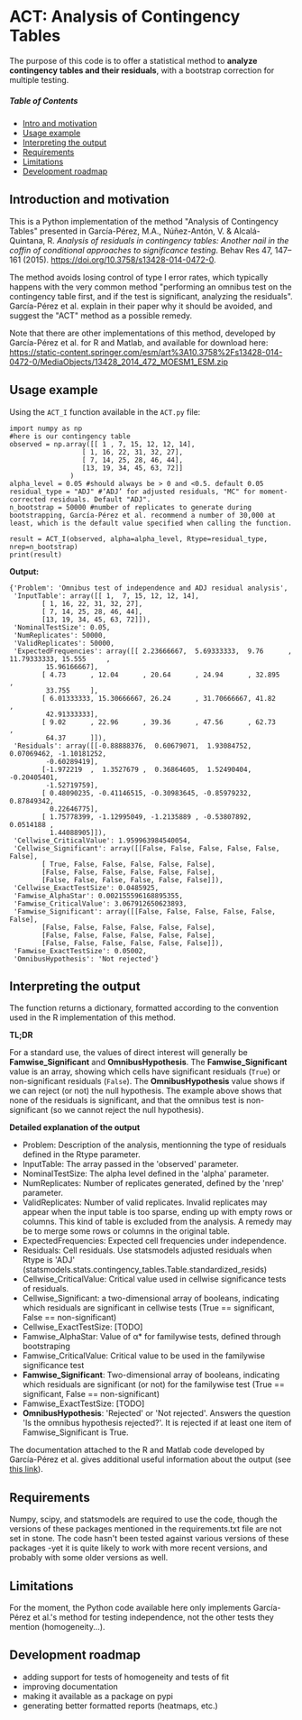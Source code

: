 # ACT: Analysis of Contingency Tables
The purpose of this code is to offer a statistical method to **analyze contingency tables and their residuals**, with a bootstrap correction for multiple testing.

##### Table of Contents  
- [Intro and motivation](#introduction-and-motivation)  
- [Usage example](#usage-example)
- [Interpreting the output](#interpreting-the-output)
- [Requirements](#requirements)
- [Limitations](#limitations)
- [Development roadmap](#development-roadmap)

## Introduction and motivation
This is a Python implementation of the method "Analysis of Contingency Tables" presented in García-Pérez, M.A., Núñez-Antón, V. & Alcalá-Quintana, R. *Analysis of residuals in contingency tables: Another nail in the coffin of conditional approaches to significance testing*. Behav Res 47, 147–161 (2015). https://doi.org/10.3758/s13428-014-0472-0.

The method avoids losing control of type I error rates, which typically happens with the very common method "performing an omnibus test on the contingency table first, and if the test is significant, analyzing the residuals". García-Pérez et al. explain in their paper why it should be avoided, and suggest the "ACT" method as a possible remedy.

Note that there are other implementations of this method, developed by García-Pérez et al. for R and Matlab, and available for download here: https://static-content.springer.com/esm/art%3A10.3758%2Fs13428-014-0472-0/MediaObjects/13428_2014_472_MOESM1_ESM.zip

## Usage example
Using the ```ACT_I``` function available in the ```ACT.py``` file:

```
import numpy as np
#here is our contingency table
observed = np.array([[ 1 , 7, 15, 12, 12, 14],
                  [ 1, 16, 22, 31, 32, 27],
                  [ 7, 14, 25, 28, 46, 44],
                  [13, 19, 34, 45, 63, 72]]
               ) 
alpha_level = 0.05 #should always be > 0 and <0.5. default 0.05
residual_type = "ADJ" #‘ADJ’ for adjusted residuals, "MC" for moment-corrected residuals. Default "ADJ".
n_bootstrap = 50000 #number of replicates to generate during bootstrapping, García-Pérez et al. recommend a number of 30,000 at least, which is the default value specified when calling the function.

result = ACT_I(observed, alpha=alpha_level, Rtype=residual_type, nrep=n_bootstrap)
print(result)
```

**Output:**
```
{'Problem': 'Omnibus test of independence and ADJ residual analysis',
 'InputTable': array([[ 1,  7, 15, 12, 12, 14],
        [ 1, 16, 22, 31, 32, 27],
        [ 7, 14, 25, 28, 46, 44],
        [13, 19, 34, 45, 63, 72]]),
 'NominalTestSize': 0.05,
 'NumReplicates': 50000,
 'ValidReplicates': 50000,
 'ExpectedFrequencies': array([[ 2.23666667,  5.69333333,  9.76      , 11.79333333, 15.555     ,
         15.96166667],
        [ 4.73      , 12.04      , 20.64      , 24.94      , 32.895     ,
         33.755     ],
        [ 6.01333333, 15.30666667, 26.24      , 31.70666667, 41.82      ,
         42.91333333],
        [ 9.02      , 22.96      , 39.36      , 47.56      , 62.73      ,
         64.37      ]]),
 'Residuals': array([[-0.88888376,  0.60679071,  1.93084752,  0.07069462, -1.10181252,
         -0.60289419],
        [-1.972219  ,  1.3527679 ,  0.36864605,  1.52490404, -0.20405401,
         -1.52719759],
        [ 0.48090235, -0.41146515, -0.30983645, -0.85979232,  0.87849342,
          0.22646775],
        [ 1.75778399, -1.12995049, -1.2135889 , -0.53807892,  0.0514188 ,
          1.44088905]]),
 'Cellwise_CriticalValue': 1.959963984540054,
 'Cellwise_Significant': array([[False, False, False, False, False, False],
        [ True, False, False, False, False, False],
        [False, False, False, False, False, False],
        [False, False, False, False, False, False]]),
 'Cellwise_ExactTestSize': 0.0485925,
 'Famwise_AlphaStar': 0.002155596168895355,
 'Famwise_CriticalValue': 3.067912650623893,
 'Famwise_Significant': array([[False, False, False, False, False, False],
        [False, False, False, False, False, False],
        [False, False, False, False, False, False],
        [False, False, False, False, False, False]]),
 'Famwise_ExactTestSize': 0.05002,
 'OmnibusHypothesis': 'Not rejected'}
 ```
## Interpreting the output

The function returns a dictionary, formatted according to the convention used in the R implementation of this method. 

**TL;DR**

For a standard use, the values of direct interest will generally be **Famwise_Significant** and **OmnibusHypothesis**. The **Famwise_Significant** value is an array, showing which cells have significant residuals (`True`)  or non-significant residuals (`False`). The  **OmnibusHypothesis** value shows if we can reject (or not) the null hypothesis. The example above shows that none of the residuals is significant, and that the omnibus test is non-significant (so we cannot reject the null hypothesis).

**Detailed explanation of the output**

- Problem:  Description of the analysis, mentionning the type of residuals defined in the Rtype parameter.
- InputTable: The array passed in the 'observed'  parameter.
- NominalTestSize: The alpha level defined in the 'alpha' parameter.
- NumReplicates: Number of replicates generated, defined by the 'nrep' parameter.
- ValidReplicates: Number of valid replicates. Invalid replicates may appear when the input table is too sparse, ending up with empty rows or columns. This kind of table is excluded from the analysis. A remedy may be to merge some rows or columns in the original table.
- ExpectedFrequencies: Expected cell frequencies under independence.
- Residuals: Cell residuals. Use statsmodels adjusted residuals when Rtype is 'ADJ' (statsmodels.stats.contingency_tables.Table.standardized_resids)
- Cellwise_CriticalValue: Critical value used in cellwise significance tests of residuals.
- Cellwise_Significant: a two-dimensional array of booleans, indicating which residuals are significant in cellwise tests (True == significant, False == non-significant)
- Cellwise_ExactTestSize: [TODO]
- Famwise_AlphaStar: Value of α* for familywise tests, defined through bootstraping
- Famwise_CriticalValue: Critical value to be used in the familywise significance test
- **Famwise_Significant**: Two-dimensional array of booleans, indicating which residuals are significant (or not) for the familywise test (True == significant, False == non-significant)
- Famwise_ExactTestSize: [TODO]
- **OmnibusHypothesis**: 'Rejected' or 'Not rejected'. Answers the question 'Is the omnibus hypothesis rejected?'. It is rejected if at least one item of Famwise_Significant is True.
    
The documentation attached to the R and Matlab code developed by García-Pérez et al. gives additional useful information about the output (see [this link](https://static-content.springer.com/esm/art%3A10.3758%2Fs13428-014-0472-0/MediaObjects/13428_2014_472_MOESM1_ESM.zip)).

 
## Requirements
Numpy, scipy, and statsmodels are required to use the code, though the versions of these packages mentioned in the requirements.txt file are not set in stone. The code hasn't been tested against various versions of these packages -yet it is quite likely to work with more recent versions, and probably with some older versions as well.

## Limitations
For the moment, the Python code available here only implements García-Pérez et al.'s method for testing independence, not the other tests they mention (homogeneity...).

## Development roadmap

- adding support for tests of homogeneity and tests of fit
- improving documentation
- making it available as a package on pypi
- generating better formatted reports (heatmaps, etc.)
